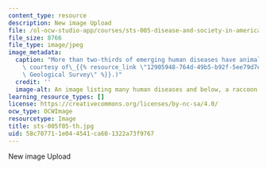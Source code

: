 ```yaml
---
content_type: resource
description: New image Upload
file: /ol-ocw-studio-app/courses/sts-005-disease-and-society-in-america-fall-2005/58c707711e044541ca601322a73f9767_sts-005f05-th.jpg
file_size: 8766
file_type: image/jpeg
image_metadata:
  caption: "More than two-thirds of emerging human diseases have animal origins. (Image\
    \ courtesy of\_{{% resource_link \"12905948-764d-49b5-b92f-5ee79d7eb85e\" \"U.S.\
    \ Geological Survey\" %}}.)"
  credit: ''
  image-alt: An image listing many human diseases and below, a raccoon.
learning_resource_types: []
license: https://creativecommons.org/licenses/by-nc-sa/4.0/
ocw_type: OCWImage
resourcetype: Image
title: sts-005f05-th.jpg
uid: 58c70771-1e04-4541-ca60-1322a73f9767
---
```

New image Upload